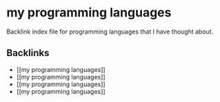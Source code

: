 # my programming languages

Backlink index file for programming languages that I have thought about.


<a id="org07df644"></a>

## Backlinks

-   [[my programming languages]]
-   [[my programming languages]]
-   [[my programming languages]]
-   [[my programming languages]]
